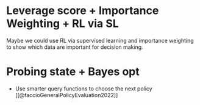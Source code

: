 # Leverage score + Importance Weighting + RL via SL 
Maybe we could use RL via supervised learning and importance weighting to show which data are important for decision making.

# Probing state + Bayes opt
* Use smarter query functions to choose the next policy [[@faccioGeneralPolicyEvaluation2022]]